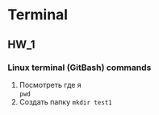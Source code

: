 # Terminal

## HW_1

### Linux terminal (GitBash) commands
1. Посмотреть где я     
    `pwd`
2. Создать папку
    `mkdir test1`
